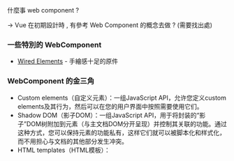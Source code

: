 什麼事 web component ? 

-> Vue 在初期設計時 , 有參考 Web Component 的概念去做 ?
    (需要找出處)

### 一些特別的 WebComponent

- [Wired Elements](https://wiredjs.com/) - 手繪感十足的原件

### WebComponent 的金三角

- Custom elements（自定义元素）：一组JavaScript API，允许您定义custom elements及其行为，然后可以在您的用户界面中按照需要使用它们。
- Shadow DOM（影子DOM）：一组JavaScript API，用于将封装的“影子”DOM树附加到元素（与主文档DOM分开呈现）并控制其关联的功能。通过这种方式，您可以保持元素的功能私有，这样它们就可以被脚本化和样式化，而不用担心与文档的其他部分发生冲突。
- HTML templates（HTML模板）： <template> 和 <slot> 元素使您可以编写不在呈现页面中显示的标记模板。然后它们可以作为自定义元素结构的基础被多次重用。

```css
/*
这在你有一个复杂的自定义元素需要一段时间才能加载到页面中时非常有用 
    —— 你可能想要隐藏元素的实例直到定义完成为止，这样你就不会在页面上出现一些难看的元素。
*/

simple-custom:not(:defined) {
  display: none;
}

simple-custom:defined {
  display: block;
}
```
